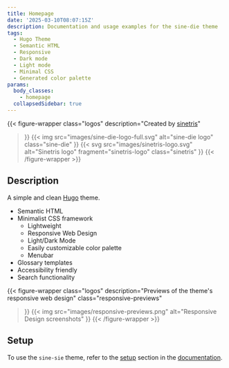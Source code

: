 ```yaml
---
title: Homepage
date: '2025-03-10T08:07:15Z'
description: Documentation and usage examples for the sine-die theme
tags:
  - Hugo Theme
  - Semantic HTML
  - Responsive
  - Dark mode
  - Light mode
  - Minimal CSS
  - Generated color palette
params:
  body_classes:
    - homepage
  collapsedSidebar: true
---
```


{{< figure-wrapper
  class="logos"
  description="Created by [sinetris](https://sinetris.info)"
>}}
{{< img
  src="images/sine-die-logo-full.svg"
  alt="sine-die logo"
  class="sine-die"
>}}
{{< svg
  src="images/sinetris-logo.svg"
  alt="Sinetris logo"
  fragment="sinetris-logo"
  class="sinetris"
>}}
{{< /figure-wrapper >}}

## Description

A simple and clean [Hugo][hugo] theme.

- Semantic HTML
- Minimalist CSS framework
  - Lightweight
  - Responsive Web Design
  - Light/Dark Mode
  - Easily customizable color palette
  - Menubar
- Glossary templates
- Accessibility friendly
- Search functionality

{{< figure-wrapper
  class="logos"
  description="Previews of the theme's responsive web design"
  class="responsive-previews"
>}}
{{< img
  src="images/responsive-previews.png"
  alt="Responsive Design screenshots"
>}}
{{< /figure-wrapper >}}

## Setup

To use the `sine-sie` theme, refer to the [setup][sine-die-docs-setup] section
in the [documentation][sine-die-docs].

[hugo]: <https://gohugo.io> "Hugo: open-source static site generators"
[sine-die-docs]: <https://github.com/sinetris/sine-die/tree/main/docs> "sine-die: documentation"
[sine-die-docs-setup]: <https://github.com/sinetris/sine-die/tree/main/docs#setup> "sine-die: setup"
